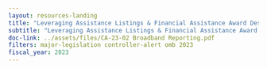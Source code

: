 ```yaml
---
layout: resources-landing
title: "Leveraging Assistance Listings & Financial Assistance Award Descriptions to Help Meet Statutory Reporting"
subtitle: "Leveraging Assistance Listings & Financial Assistance Award Descriptions to Help Meet Statutory Reporting"
doc-link: ../assets/files/CA-23-02 Broadband Reporting.pdf
filters: major-legislation controller-alert omb 2023
fiscal_year: 2023
---
```

